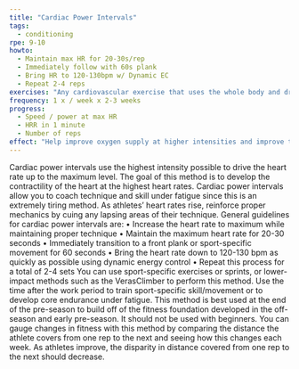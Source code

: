 ```yaml
---
title: "Cardiac Power Intervals"
tags:
  - conditioning
rpe: 9-10
howto:
  - Maintain max HR for 20-30s/rep
  - Immediately follow with 60s plank
  - Bring HR to 120-130bpm w/ Dynamic EC
  - Repeat 2-4 reps
exercises: "Any cardiovascular exercise that uses the whole body and drives HR to maximum – low impact exercises preferred. Use any high intensity exercise that maximally elevates the heart rate, such as sprinting or other total body exercises or drills"
frequency: 1 x / week x 2-3 weeks
progress:
  - Speed / power at max HR
  - HRR in 1 minute
  - Number of reps
effect: "Help improve oxygen supply at higher intensities and improve the power endurance of cardiac muscle."
---
```


Cardiac power intervals use the highest intensity possible to drive the heart rate up to the
maximum level. The goal of this method is to develop the contractility of the heart at the
highest heart rates. Cardiac power intervals allow you to coach technique and skill under
fatigue since this is an extremely tiring method.
As athletes’ heart rates rise, reinforce proper mechanics by cuing any lapsing areas of their
technique.
General guidelines for cardiac power intervals are:
• Increase the heart rate to maximum while maintaining proper technique
• Maintain the maximum heart rate for 20-30 seconds
• Immediately transition to a front plank or sport-specific movement for 60 seconds
• Bring the heart rate down to 120-130 bpm as quickly as possible using dynamic
energy control
• Repeat this process for a total of 2-4 sets
You can use sport-specific exercises or sprints, or lower-impact methods such as the
VerasClimber to perform this method.
Use the time after the work period to train sport-specific skill/movement or to develop core
endurance under fatigue.
This method is best used at the end of the pre-season to build off of the fitness foundation
developed in the off-season and early pre-season. It should not be used with beginners.
You can gauge changes in fitness with this method by comparing the distance the athlete
covers from one rep to the next and seeing how this changes each week. As athletes
improve, the disparity in distance covered from one rep to the next should decrease.